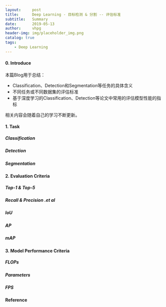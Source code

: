 ```yaml
---
layout:     post
title:      Deep Learning - 目标检测 & 分割 -- 评估标准
subtitle:   Summary
date:       2019-05-13
author:     vhpg
header-img: img/placeholder_img.png
catalog: true
tags:
    - Deep Learning
---
```


#### 0. Introduce
本篇Blog用于总结：
* Classification、Detection和Segmentation等任务的具体含义
* 不同任务或不同数据集的评估标准
* 基于深度学习的Classification、Detection等论文中常用的评估模型性能的指标

相关内容会随着自己的学习不断更新。

#### 1. Task

##### Classification

##### Detection

##### Segmentation


#### 2. Evaluation Criteria

##### Top-1 & Top-5

##### Recall & Precision .et al

##### IoU

##### AP

##### mAP


#### 3. Model Performance Criteria

##### FLOPs

##### Parameters

##### FPS


#### Reference
